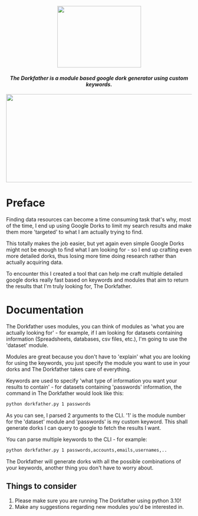 <p align='center'>
    <img src='https://files.catbox.moe/8ja2yi.png' height='167px' width='227px'>
</p>

<div align='center'>
	<h4><i>The Dorkfather is a module based google dork generator using custom keywords.</i><br></h4>
</div>

<p align='center'>
    <img src='https://files.catbox.moe/p3khxs.png' height='239px' width='537px'>
</p>

# Preface

Finding data resources can become a time consuming task that's why, most of the time, I end up using Google Dorks to limit my search results and make them more 'targeted' to what I am actually trying to find.

This totally makes the job easier, but yet again even simple Google Dorks might not be enough to find what I am looking for - so I end up crafting even more detailed dorks, thus losing more time doing research rather than actually acquiring data. 

To encounter this I created a tool that can help me craft multiple detailed google dorks really fast based on keywords and modules that aim to return the results that I'm truly looking for, The Dorkfather.

# Documentation

The Dorkfather uses modules, you can think of modules as 'what you are actually looking for' - for example, if I am looking for datasets containing information (Spreadsheets, databases, csv files, etc.), I'm going to use the 'dataset' module.

Modules are great because you don't have to 'explain' what you are looking for using the keywords, you just specify the module you want to use in your dorks and The Dorkfather takes care of everything.

Keywords are used to specify 'what type of information you want your results to contain' - for datasets containing 'passwords' information, the command in The Dorkfather would look like this:

```bash
python dorkfather.py 1 passwords
```

As you can see, I parsed 2 arguments to the CLI. '1' is the module number for the 'dataset' module and 'passwords' is my custom keyword. This shall generate dorks I can query to google to fetch the results I want.

You can parse multiple keywords to the CLI - for example:

```bash
python dorkfather.py 1 passwords,accounts,emails,usernames,..
```

The Dorkfather will generate dorks with all the possible combinations of your keywords, another thing you don't have to worry about.

## Things to consider

1. Please make sure you are running The Dorkfather using python 3.10!
2. Make any suggestions regarding new modules you'd be interested in.














